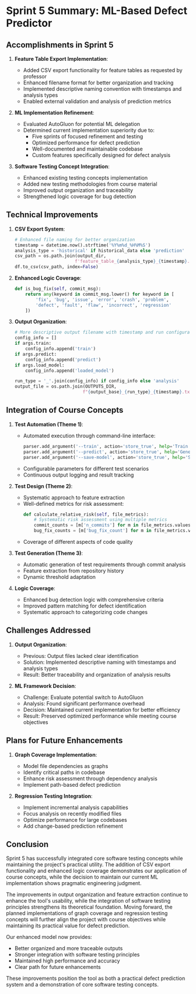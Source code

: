 # Sprint 5 Summary: ML-Based Defect Predictor

## Accomplishments in Sprint 5

1. **Feature Table Export Implementation**:
   - Added CSV export functionality for feature tables as requested by professor
   - Enhanced filename format for better organization and tracking
   - Implemented descriptive naming convention with timestamps and analysis types
   - Enabled external validation and analysis of prediction metrics

2. **ML Implementation Refinement**:
   - Evaluated AutoGluon for potential ML delegation
   - Determined current implementation superiority due to:
     - Five sprints of focused refinement and testing
     - Optimized performance for defect prediction
     - Well-documented and maintainable codebase
     - Custom features specifically designed for defect analysis

3. **Software Testing Concept Integration**:
   - Enhanced existing testing concepts implementation
   - Added new testing methodologies from course material
   - Improved output organization and traceability
   - Strengthened logic coverage for bug detection

## Technical Improvements

1. **CSV Export System**:
   ```python
   # Enhanced file naming for better organization
   timestamp = datetime.now().strftime('%Y%m%d_%H%M%S')
   analysis_type = 'historical' if historical_data else 'prediction'
   csv_path = os.path.join(output_dir, 
                          f'feature_table_{analysis_type}_{timestamp}.csv')
   df.to_csv(csv_path, index=False)
   ```

2. **Enhanced Logic Coverage**:
   ```python
   def is_bug_fix(self, commit_msg):
       return any(keyword in commit_msg.lower() for keyword in [
           'fix', 'bug', 'issue', 'error', 'crash', 'problem',
           'defect', 'fault', 'flaw', 'incorrect', 'regression'
       ])
   ```

3. **Output Organization**:
   ```python
   # More descriptive output filename with timestamp and run configuration
   config_info = []
   if args.train:
       config_info.append('train')
   if args.predict:
       config_info.append('predict')
   if args.load_model:
       config_info.append('loaded_model')
   
   run_type = '_'.join(config_info) if config_info else 'analysis'
   output_file = os.path.join(OUTPUTS_DIR, 
                             f"{output_base}_{run_type}_{timestamp}.txt")
   ```

## Integration of Course Concepts

1. **Test Automation (Theme 1)**:
   - Automated execution through command-line interface:
     ```python
     parser.add_argument('--train', action='store_true', help='Train the model')
     parser.add_argument('--predict', action='store_true', help='Generate predictions')
     parser.add_argument('--save-model', action='store_true', help='Save the trained model')
     ```
   - Configurable parameters for different test scenarios
   - Continuous output logging and result tracking

2. **Test Design (Theme 2)**:
   - Systematic approach to feature extraction
   - Well-defined metrics for risk assessment:
     ```python
     def calculate_relative_risk(self, file_metrics):
         # Systematic risk assessment using multiple metrics
         commit_counts = [m['n_commits'] for m in file_metrics.values()]
         bug_fix_counts = [m['bug_fix_count'] for m in file_metrics.values()]
     ```
   - Coverage of different aspects of code quality

3. **Test Generation (Theme 3)**:
   - Automatic generation of test requirements through commit analysis
   - Feature extraction from repository history
   - Dynamic threshold adaptation

4. **Logic Coverage**:
   - Enhanced bug detection logic with comprehensive criteria
   - Improved pattern matching for defect identification
   - Systematic approach to categorizing code changes

## Challenges Addressed

1. **Output Organization**:
   - Previous: Output files lacked clear identification
   - Solution: Implemented descriptive naming with timestamps and analysis types
   - Result: Better traceability and organization of analysis results

2. **ML Framework Decision**:
   - Challenge: Evaluate potential switch to AutoGluon
   - Analysis: Found significant performance overhead
   - Decision: Maintained current implementation for better efficiency
   - Result: Preserved optimized performance while meeting course objectives

## Plans for Future Enhancements

1. **Graph Coverage Implementation**:
   - Model file dependencies as graphs
   - Identify critical paths in codebase
   - Enhance risk assessment through dependency analysis
   - Implement path-based defect prediction

2. **Regression Testing Integration**:
   - Implement incremental analysis capabilities
   - Focus analysis on recently modified files
   - Optimize performance for large codebases
   - Add change-based prediction refinement

## Conclusion

Sprint 5 has successfully integrated core software testing concepts while maintaining the project's practical utility. The addition of CSV export functionality and enhanced logic coverage demonstrates our application of course concepts, while the decision to maintain our current ML implementation shows pragmatic engineering judgment.

The improvements in output organization and feature extraction continue to enhance the tool's usability, while the integration of software testing principles strengthens its theoretical foundation. Moving forward, the planned implementations of graph coverage and regression testing concepts will further align the project with course objectives while maintaining its practical value for defect prediction.

Our enhanced model now provides:
- Better organized and more traceable outputs
- Stronger integration with software testing principles
- Maintained high performance and accuracy
- Clear path for future enhancements

These improvements position the tool as both a practical defect prediction system and a demonstration of core software testing concepts. 